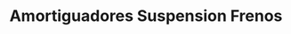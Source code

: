 ---
title: "Amortiguadores Suspension Frenos"
url: /barrios-unidos/amortiguadores-suspension-frenos/
shop: Autoteile
---